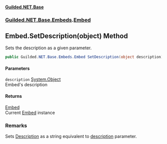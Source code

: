 
#### [Guilded.NET.Base](Guilded_NET_Base 'Guilded_NET_Base')
### [Guilded.NET.Base.Embeds](Guilded_NET_Base#Guilded_NET_Base_Embeds 'Guilded.NET.Base.Embeds').[Embed](Embed 'Guilded.NET.Base.Embeds.Embed')
## Embed.SetDescription(object) Method
Sets the description as a given parameter.  
```csharp
public Guilded.NET.Base.Embeds.Embed SetDescription(object description);
```

#### Parameters
<a name='Guilded_NET_Base_Embeds_Embed_SetDescription(object)_description'></a>
`description` [System.Object](https://docs.microsoft.com/en-us/dotnet/api/System.Object 'System.Object')  
Embed's description
  

#### Returns
[Embed](Embed 'Guilded.NET.Base.Embeds.Embed')  
Current [Embed](Embed 'Guilded.NET.Base.Embeds.Embed') instance
### Remarks
Sets [Description](Embed_Description 'Guilded.NET.Base.Embeds.Embed.Description') as a string equivalent to [description](Embed_SetDescription(object)#Guilded_NET_Base_Embeds_Embed_SetDescription(object)_description 'Guilded.NET.Base.Embeds.Embed.SetDescription(object).description') parameter.
